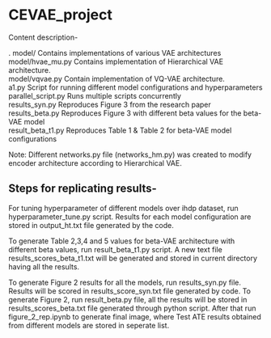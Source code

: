 # CEVAE_project

Content description-
 
.
 model/                  Contains implementations of various VAE architectures <br>
 model/hvae_mu.py        Contains implementation of Hierarchical VAE architecture. <br>
 model/vqvae.py          Contain implementation of VQ-VAE architecture. <br>
 a1.py                   Script for running different model configurations and hyperparameters <br>
 parallel_script.py      Runs multiple scripts concurrently <br>
 results_syn.py          Reproduces Figure 3 from the research paper <br>
 results_beta.py         Reproduces Figure 3 with different beta values for the beta-VAE model <br>
 result_beta_t1.py       Reproduces Table 1 & Table 2 for beta-VAE model configurations <br>


Note: Different networks.py file (networks_hm.py) was created to modify encoder architecture according to Hierarchical VAE. 
 
## Steps for replicating results-

For tuning hyperparameter of different models over ihdp dataset, run hyperparameter_tune.py script. Results for each model configuration are stored in output_ht.txt file generated by the code.

To generate Table 2,3,4 and 5 values for beta-VAE architecture with different beta values, run result_beta_t1.py script. A new text file results_scores_beta_t1.txt will be generated and stored in current directory having all the results.

To generate Figure 2 results for all the models, run results_syn.py file. Results will be scored in results_score_syn.txt file generated by code.
To generate Figure 2, run result_beta.py file, all the results will be stored in results_scores_beta.txt file generated through python script.
After that run figure_2_rep.ipynb to generate final image, where Test ATE results obtained from different models are stored in seperate list. 
